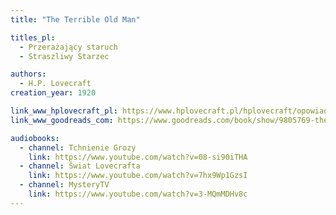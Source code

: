 ```yaml
---
title: "The Terrible Old Man"

titles_pl:
  - Przerażający staruch
  - Straszliwy Starzec

authors:
  - H.P. Lovecraft
creation_year: 1920

link_www_hplovecraft_pl: https://www.hplovecraft.pl/hplovecraft/opowiadania-nowele-powiesci/the-terrible-old-man/
link_www_goodreads_com: https://www.goodreads.com/book/show/9805769-the-terrible-old-man

audiobooks:
  - channel: Tchnienie Grozy
    link: https://www.youtube.com/watch?v=08-si90iTHA
  - channel: Świat Lovecrafta
    link: https://www.youtube.com/watch?v=7hx9Wp1GzsI
  - channel: MysteryTV
    link: https://www.youtube.com/watch?v=3-MQmMDHv8c
---
```


